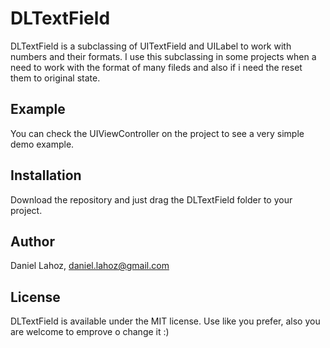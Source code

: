 # DLTextField

DLTextField is a subclassing of UITextField and UILabel to work with numbers and their formats. I use this subclassing in some projects when a need to work with the format of many fileds and also if i need the reset them to original state.

## Example

You can check the UIViewController on the project to see a very simple demo example.

## Installation

Download the repository and just drag the DLTextField folder to your project.

## Author

Daniel Lahoz, daniel.lahoz@gmail.com

## License

DLTextField is available under the MIT license. Use like you prefer, also you are welcome to emprove o change it :)
